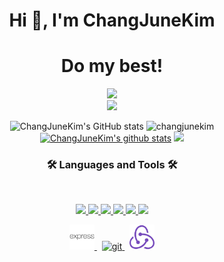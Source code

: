 
<div align="center"> 
  <h1 align="center">Hi 👋, I'm ChangJuneKim</h1>
  <h1 align="center">Do my best!</h3>  
  <a href="https://github.com/ChangJuneKim"><img src="https://hits.seeyoufarm.com/api/count/incr/badge.svg?url=https%3A%2F%2Fgithub.com%2FChangJuneKim%2Fhit-counter&count_bg=%23146ABD&title_bg=%231AACC9&icon=waze.svg&icon_color=%23E9E6E6&title=hits&edge_flat=false"/></a>  
  <div><img src="https://i2.wp.com/i.giphy.com/media/sTUWqCKtxd01W/giphy.gif"/></div>

  ![ChangJuneKim's GitHub stats](https://github-readme-stats.vercel.app/api?username=ChangJuneKim&show_icons=true)
  <img src="https://github-readme-streak-stats.herokuapp.com/?user=changjunekim&" alt="changjunekim" />
  [![ChangJuneKim's github stats](https://github-readme-stats.vercel.app/api/top-langs/?username=ChangJuneKim&show_icons=true&hide_border=true&title_color=004386&icon_color=004386&layout=compact)](https://github.com/ChangJuneKim)
  <img src="http://mazassumnida.wtf/api/v2/generate_badge?boj=kchang6869">
  <h3 align="center"><b>🛠 Languages and Tools 🛠</b></h3>
  </br>
  <p align="center">
    <a href="https://developer.mozilla.org/ko/docs/Web/HTML" target="_blank">
      <img src="https://img.shields.io/badge/HTML5-E34F26?style=flat-square&logo=HTML5&logoColor=white"/>
  </a>
    <a href="https://developer.mozilla.org/ko/docs/Web/CSS" target="_blank">
      <img src="https://img.shields.io/badge/CSS3-1572B6?style=flat-square&logo=CSS3&logoColor=white"/>
  </a>
    <a href="https://developer.mozilla.org/ko/docs/Web/javascript" target="_blank">
      <img src="https://img.shields.io/badge/JavaScript-F7DF1E?style=flat-square&logo=JavaScript&logoColor=white"/>
  </a>
    <a href="https://ko.reactjs.org/" target="_blank">
      <img src="https://img.shields.io/badge/React-61DAFB?style=flat-square&logo=React&logoColor=white"/>
  </a>
    <a href="https://nodejs.org/ko/" target="_blank">
      <img src="https://img.shields.io/badge/Node.js-339933?style=flat-square&logo=Node.js&logoColor=white"/>
  </a>
    <a href="https://www.mongodb.com/kr" target="_blank">
      <img src="https://img.shields.io/badge/MongoDB-47A248?style=flat-square&logo=MongoDB&logoColor=white"/>
  </a>
    <p align="center">  
      <a href="https://expressjs.com" target="_blank" rel="noreferrer">
        <img src="https://raw.githubusercontent.com/devicons/devicon/master/icons/express/express-original-wordmark.svg" alt="express" width="40" height="40"/>
      </a> &nbsp; 
      <a href="https://git-scm.com/" target="_blank" rel="noreferrer"> 
        <img src="https://www.vectorlogo.zone/logos/git-scm/git-scm-icon.svg" alt="git" width="40" height="40"/> 
      </a> &nbsp;
      <a href="https://redux.js.org" target="_blank" rel="noreferrer">
        <img src="https://raw.githubusercontent.com/devicons/devicon/master/icons/redux/redux-original.svg" alt="redux" width="40" height="40"/> 
      </a>
  </p>
    <!-- <a href="https://www.naver.com/" target="_blank"><img src="https://img.shields.io/badge/JavaScript-F7DF1E?style=flat-square&logo=JavaScript&logoColor=white"/></a> -->
  </p>
</div>
